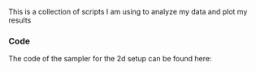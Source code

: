 This is  a collection of scripts I am using to analyze my data and plot my results

### Code
The code of the sampler for the 2d setup can be found here:

